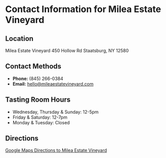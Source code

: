 # Contact Information for Milea Estate Vineyard

## Location
Milea Estate Vineyard
450 Hollow Rd
Staatsburg, NY 12580

## Contact Methods
- **Phone:** (845) 266-0384
- **Email:** hello@mileaestatevineyard.com

## Tasting Room Hours
- Wednesday, Thursday & Sunday: 12-5pm
- Friday & Saturday: 12-7pm
- Monday & Tuesday: Closed

## Directions
[Google Maps Directions to Milea Estate Vineyard](https://www.google.com/maps/dir//450+Hollow+Rd,+Staatsburg,+NY+12580)
